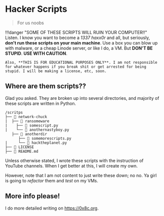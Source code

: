 # Hacker Scripts
> For us noobs

!!!danger "SOME OF THESE SCRIPTS WILL RUIN YOUR COMPUTER!!"
    Listen. I know you want to become a *1337 haxx0r* and all, but seriously, **don't run
    these scripts on your main machine**. Use a box you can blow up with malware, or a cheap Linode server, or like I do, a VM. But **DON'T BE STUPID**. **USE WITH CAUTION**.

    Also, **THIS IS FOR EDUCATIONAL PURPOSES ONLY**. I am not responsible for whatever happens if you break shit or get arrested for being stupid. I will be making a license, etc, soon.


## Where are them scripts??

Glad you asked. They are broken up into several directories, and majority of these scripts are written in Python.

```
/scritps
├── 📁 network-chuck
|  ├── 📁 ransomeware
|    ├── 📄 somescript.py
|    └── 📄 anothernastyboy.py
   ├── 📁 anotherdir
      ├── 📄 somemorescripts.py
|     └── 📄 hacktheplanet.py
├── 📄 LICENSE
├── 📄 README.md
```

Unless otherwise stated, I wrote these scripts with the instruction of YouTube channels. When I get better at this, I will create my own.

However, note that I am not content to just write these down; no no. Ya girl is going to *refactor* them and *test* on my VMs.

## More info please!

I do more detailed writing on https://0x8c.org.

